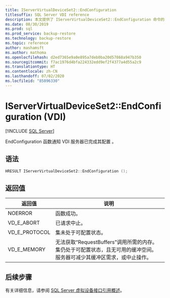 ```yaml
---
title: IServerVirtualDeviceSet2::EndConfiguration
titlesuffix: SQL Server VDI reference
description: 本文提供了 IServerVirtualDeviceSet2::EndConfiguration 命令的参考。
ms.date: 08/30/2019
ms.prod: sql
ms.prod_service: backup-restore
ms.technology: backup-restore
ms.topic: reference
author: mashamsft
ms.author: mathoma
ms.openlocfilehash: d2ed7365e9a0e895a7deb0ba20d57868a947b350
ms.sourcegitcommit: f7ac1976d4bfa224332edd9ef2f4377a4d55a2c9
ms.translationtype: HT
ms.contentlocale: zh-CN
ms.lasthandoff: 07/02/2020
ms.locfileid: "85896330"
---
```

# <a name="iservervirtualdeviceset2endconfiguration-vdi"></a>IServerVirtualDeviceSet2::EndConfiguration (VDI)

[!INCLUDE [SQL Server](../../../includes/applies-to-version/sqlserver.md)]

EndConfiguration 函数通知 VDI 服务器已完成其配置  。

## <a name="syntax"></a>语法

```c
HRESULT IServerVirtualDeviceSet2::EndConfiguration ();
```

## <a name="return-value"></a>返回值

|返回值 | 说明 |
|---|---|
| NOERROR | 函数成功。 |
| VD_E_ABORT | 已请求中止。 |
| VD_E_PROTOCOL | 集未处于可配置状态。 |
| VD_E_MEMORY | 无法获取“RequestBuffers”调用所需的内存。 集仍处于可配置状态，且无可用的缓冲空间。 服务器可减少其缓冲区需求，或中止操作。 |

## <a name="next-steps"></a>后续步骤

有关详细信息，请参阅 [SQL Server 虚拟设备接口引用概述](reference-virtual-device-interface.md)。